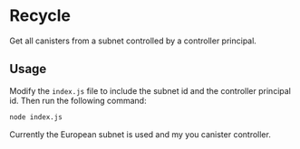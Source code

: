 # Recycle
Get all canisters from a subnet controlled by a controller principal.



## Usage
Modify the `index.js` file to include the subnet id and the controller principal id. Then run the following command:


```bash
node index.js
```

Currently the European subnet is used and my you canister controller.


